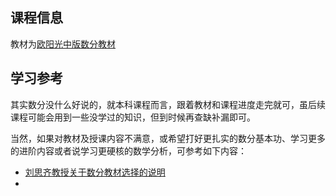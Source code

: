## 课程信息

教材为[欧阳光中版数分教材](https://book.douban.com/subject/30349206/)

## 学习参考

其实数分没什么好说的，就本科课程而言，跟着教材和课程进度走完就可，虽后续课程可能会用到一些没学过的知识，但到时候再查缺补漏即可。

当然，如果对教材及授课内容不满意，或希望打好更扎实的数分基本功、学习更多的进阶内容或者说学习更硬核的数学分析，可参考如下内容：

- [刘思齐教授关于数分教材选择的说明](https://www.bilibili.com/video/BV1xp4y1e7Nh)
- 

